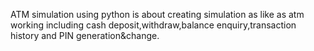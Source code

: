 ATM simulation using python is about creating simulation as like as atm working including cash deposit,withdraw,balance enquiry,transaction history and PIN generation&change.
